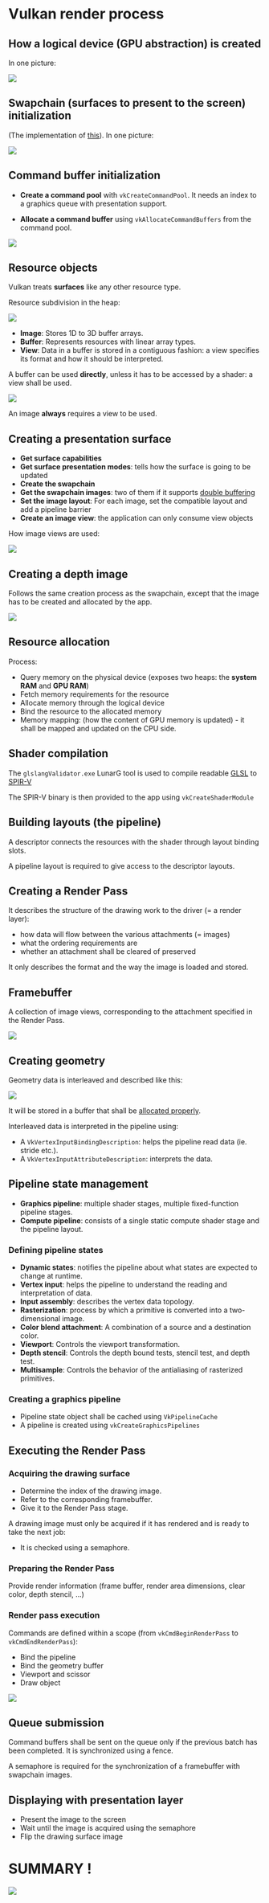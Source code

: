 # Vulkan render process

## How a logical device (GPU abstraction) is created

In one picture:

![](img/createDeviceSummary.png)

## Swapchain (surfaces to present to the screen) initialization

(The implementation of [this](https://github.com/massile/vulkan-engine/blob/master/docs/jargon_overview.md#window-presentation-surfaces)).
In one picture:

![](img/surfaceInit.png)

## Command buffer initialization

- **Create a command pool** with `vkCreateCommandPool`. It needs an index to a graphics queue with presentation support.

- **Allocate a command buffer** using `vkAllocateCommandBuffers` from the command pool.

![](img/commandPool.png)

## Resource objects

Vulkan treats **surfaces** like any other resource type.

Resource subdivision in the heap:

![](img/resourceSubdiv.png)

- **Image**: Stores 1D to 3D buffer arrays.
- **Buffer**: Represents resources with linear array types.
- **View**: Data in a buffer is stored in a contiguous fashion: a view specifies its format and how it should be interpreted.

A buffer can be used **directly**, unless it has to be accessed by a shader: a view shall be used.

![](img/bufferView.png)

An image **always** requires a view to be used.

## Creating a presentation surface

- **Get surface capabilities**
- **Get surface presentation modes**: tells how the surface is going to be updated
- **Create the swapchain**
- **Get the swapchain images**: two of them if it supports [double buffering](https://www.computerhope.com/jargon/d/doublebu.htm)
- **Set the image layout**: For each image, set the compatible layout and add a pipeline barrier
- **Create an image view**: the application can only consume view objects

How image views are used:

![](img/imageViewUsage.png)

## Creating a depth image

Follows the same creation process as the swapchain, except that the image has to be created and allocated by the app.

![](img/depthImageCreate.png)

## Resource allocation

Process:
  - Query memory on the physical device (exposes two heaps: the **system RAM** and **GPU RAM**)
  - Fetch memory requirements for the resource
  - Allocate memory through the logical device
  - Bind the resource to the allocated memory
  - Memory mapping: (how the content of GPU memory is updated) - it shall be mapped and updated on the CPU side.
  
## Shader compilation

The `glslangValidator.exe` LunarG tool is used to compile readable [GLSL](https://fr.wikipedia.org/wiki/OpenGL_Shading_Language) to [SPIR-V](https://www.khronos.org/registry/spir-v/specs/1.0/SPIRV.pdf)

The SPIR-V binary is then provided to the app using `vkCreateShaderModule`

## Building layouts (the pipeline)

A descriptor connects the resources with the shader through layout binding slots.

A pipeline layout is required to give access to the descriptor layouts.

## Creating a Render Pass

It describes the structure of the drawing work to the driver (= a render layer):
 - how data will flow between the various attachments (= images) 
 - what the ordering requirements are
 - whether an attachment shall be cleared of preserved

It only describes the format and the way the image is loaded and stored.
     
## Framebuffer
 
A collection of image views, corresponding to the attachment specified in the Render Pass.

![](img/framebuffer.png)

## Creating geometry

Geometry data is interleaved and described like this:

![](img/vertexData.png)

It will be stored in a buffer that shall be [allocated properly](/#Resource_Allocation).

Interleaved data is interpreted in the pipeline using:
 - A `VkVertexInputBindingDescription`: helps the pipeline read data (ie. stride etc.).
 - A `VkVertexInputAttributeDescription`: interprets the data.
 
## Pipeline state management
 
 - **Graphics pipeline**: multiple shader stages, multiple fixed-function pipeline stages.
 - **Compute pipeline**: consists of a single static compute shader stage and the pipeline layout.
  
### Defining pipeline states

 - **Dynamic states**: notifies the pipeline about what states are expected to change at runtime.
 - **Vertex input**: helps the pipeline to understand the reading and interpretation of data.
 - **Input assembly**: describes the vertex data topology.
 - **Rasterization**: process by which a primitive is converted into a two-dimensional image.
 - **Color blend attachment**: A combination of a source and a destination color.
 - **Viewport**: Controls the viewport transformation.
 - **Depth stencil**: Controls the depth bound tests, stencil test, and depth test.
 - **Multisample**: Controls the behavior of the antialiasing of rasterized primitives.

### Creating a graphics pipeline

 - Pipeline state object shall be cached using `VkPipelineCache`
 - A pipeline is created using `vkCreateGraphicsPipelines`

## Executing the Render Pass

### Acquiring the drawing surface

- Determine the index of the drawing image.
- Refer to the corresponding framebuffer.
- Give it to the Render Pass stage.

A drawing image must only be acquired if it has rendered and is ready to take the next job:
 - It is checked using a semaphore.
 
### Preparing the Render Pass

Provide render information (frame buffer, render area dimensions, clear color, depth stencil, ...)

### Render pass execution

Commands are defined within a scope (from `vkCmdBeginRenderPass` to `vkCmdEndRenderPass`):
- Bind the pipeline
- Bind the geometry buffer
- Viewport and scissor
- Draw object

![](img/renderPassCreation.png)

## Queue submission

Command buffers shall be sent on the queue only if the previous batch has been completed.
It is synchronized using a fence.

A semaphore is required for the synchronization of a framebuffer with swapchain images.

## Displaying with presentation layer

- Present the image to the screen
- Wait until the image is acquired using the semaphore
- Flip the drawing surface image

# SUMMARY !

![](img/renderSummary.png)

